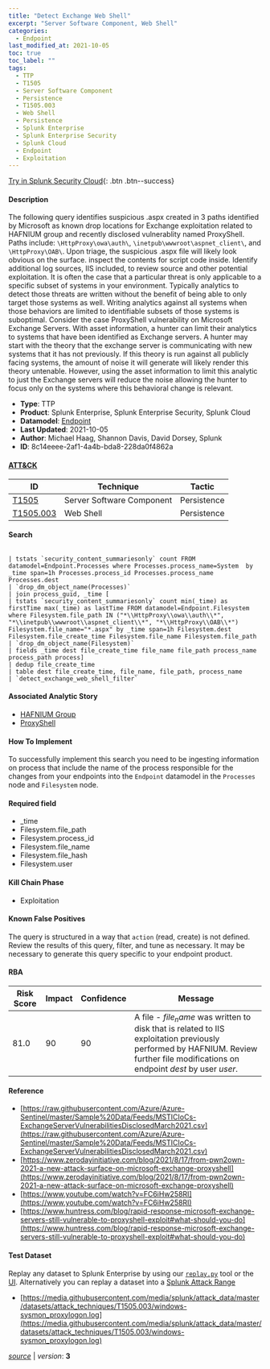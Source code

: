 ```yaml
---
title: "Detect Exchange Web Shell"
excerpt: "Server Software Component, Web Shell"
categories:
  - Endpoint
last_modified_at: 2021-10-05
toc: true
toc_label: ""
tags:
  - TTP
  - T1505
  - Server Software Component
  - Persistence
  - T1505.003
  - Web Shell
  - Persistence
  - Splunk Enterprise
  - Splunk Enterprise Security
  - Splunk Cloud
  - Endpoint
  - Exploitation
---
```




[Try in Splunk Security Cloud](https://www.splunk.com/en_us/cyber-security.html){: .btn .btn--success}

#### Description

The following query identifies suspicious .aspx created in 3 paths identified by Microsoft as known drop locations for Exchange exploitation related to HAFNIUM group and recently disclosed vulnerablity named ProxyShell. Paths include: `\HttpProxy\owa\auth\`, `\inetpub\wwwroot\aspnet_client\`, and `\HttpProxy\OAB\`. Upon triage, the suspicious .aspx file will likely look obvious on the surface. inspect the contents for script code inside. Identify additional log sources, IIS included, to review source and other potential exploitation. It is often the case that a particular threat is only applicable to a specific subset of systems in your environment. Typically analytics to detect those threats are written without the benefit of being able to only target those systems as well. Writing analytics against all systems when those behaviors are limited to identifiable subsets of those systems is suboptimal. Consider the case ProxyShell vulnerability on Microsoft Exchange Servers. With asset information, a hunter can limit their analytics to systems that have been identified as Exchange servers. A hunter may start with the theory that the exchange server is communicating with new systems that it has not previously. If this theory is run against all publicly facing systems, the amount of noise it will generate will likely render this theory untenable. However, using the asset information to limit this analytic to just the Exchange servers will reduce the noise allowing the hunter to focus only on the systems where this behavioral change is relevant.

- **Type**: TTP
- **Product**: Splunk Enterprise, Splunk Enterprise Security, Splunk Cloud
- **Datamodel**: [Endpoint](https://docs.splunk.com/Documentation/CIM/latest/User/Endpoint)
- **Last Updated**: 2021-10-05
- **Author**: Michael Haag, Shannon Davis, David Dorsey, Splunk
- **ID**: 8c14eeee-2af1-4a4b-bda8-228da0f4862a


#### [ATT&CK](https://attack.mitre.org/)

| ID          | Technique   | Tactic      |
| ----------- | ----------- | ----------- |
| [T1505](https://attack.mitre.org/techniques/T1505/) | Server Software Component | Persistence |
| [T1505.003](https://attack.mitre.org/techniques/T1505/003/) | Web Shell | Persistence |

#### Search

```

| tstats `security_content_summariesonly` count FROM datamodel=Endpoint.Processes where Processes.process_name=System  by _time span=1h Processes.process_id Processes.process_name Processes.dest 
| `drop_dm_object_name(Processes)` 
| join process_guid, _time [
| tstats `security_content_summariesonly` count min(_time) as firstTime max(_time) as lastTime FROM datamodel=Endpoint.Filesystem where Filesystem.file_path IN ("*\\HttpProxy\\owa\\auth\\*", "*\\inetpub\\wwwroot\\aspnet_client\\*", "*\\HttpProxy\\OAB\\*") Filesystem.file_name="*.aspx" by _time span=1h Filesystem.dest Filesystem.file_create_time Filesystem.file_name Filesystem.file_path 
| `drop_dm_object_name(Filesystem)` 
| fields _time dest file_create_time file_name file_path process_name process_path process] 
| dedup file_create_time 
| table dest file_create_time, file_name, file_path, process_name 
| `detect_exchange_web_shell_filter`
```

#### Associated Analytic Story
* [HAFNIUM Group](/stories/hafnium_group)
* [ProxyShell](/stories/proxyshell)


#### How To Implement
To successfully implement this search you need to be ingesting information on process that include the name of the process responsible for the changes from your endpoints into the `Endpoint` datamodel in the `Processes` node and `Filesystem` node.

#### Required field
* _time
* Filesystem.file_path
* Filesystem.process_id
* Filesystem.file_name
* Filesystem.file_hash
* Filesystem.user


#### Kill Chain Phase
* Exploitation


#### Known False Positives
The query is structured in a way that `action` (read, create) is not defined. Review the results of this query, filter, and tune as necessary. It may be necessary to generate this query specific to your endpoint product.


#### RBA

| Risk Score  | Impact      | Confidence   | Message      |
| ----------- | ----------- |--------------|--------------|
| 81.0 | 90 | 90 | A file - $file_name$ was written to disk that is related to IIS exploitation previously performed by HAFNIUM. Review further file modifications on endpoint $dest$ by user $user$. |




#### Reference

* [https://raw.githubusercontent.com/Azure/Azure-Sentinel/master/Sample%20Data/Feeds/MSTICIoCs-ExchangeServerVulnerabilitiesDisclosedMarch2021.csv](https://raw.githubusercontent.com/Azure/Azure-Sentinel/master/Sample%20Data/Feeds/MSTICIoCs-ExchangeServerVulnerabilitiesDisclosedMarch2021.csv)
* [https://www.zerodayinitiative.com/blog/2021/8/17/from-pwn2own-2021-a-new-attack-surface-on-microsoft-exchange-proxyshell](https://www.zerodayinitiative.com/blog/2021/8/17/from-pwn2own-2021-a-new-attack-surface-on-microsoft-exchange-proxyshell)
* [https://www.youtube.com/watch?v=FC6iHw258RI](https://www.youtube.com/watch?v=FC6iHw258RI)
* [https://www.huntress.com/blog/rapid-response-microsoft-exchange-servers-still-vulnerable-to-proxyshell-exploit#what-should-you-do](https://www.huntress.com/blog/rapid-response-microsoft-exchange-servers-still-vulnerable-to-proxyshell-exploit#what-should-you-do)



#### Test Dataset
Replay any dataset to Splunk Enterprise by using our [`replay.py`](https://github.com/splunk/attack_data#using-replaypy) tool or the [UI](https://github.com/splunk/attack_data#using-ui).
Alternatively you can replay a dataset into a [Splunk Attack Range](https://github.com/splunk/attack_range#replay-dumps-into-attack-range-splunk-server)

* [https://media.githubusercontent.com/media/splunk/attack_data/master/datasets/attack_techniques/T1505.003/windows-sysmon_proxylogon.log](https://media.githubusercontent.com/media/splunk/attack_data/master/datasets/attack_techniques/T1505.003/windows-sysmon_proxylogon.log)



[*source*](https://github.com/splunk/security_content/tree/develop/detections/endpoint/detect_exchange_web_shell.yml) \| *version*: **3**